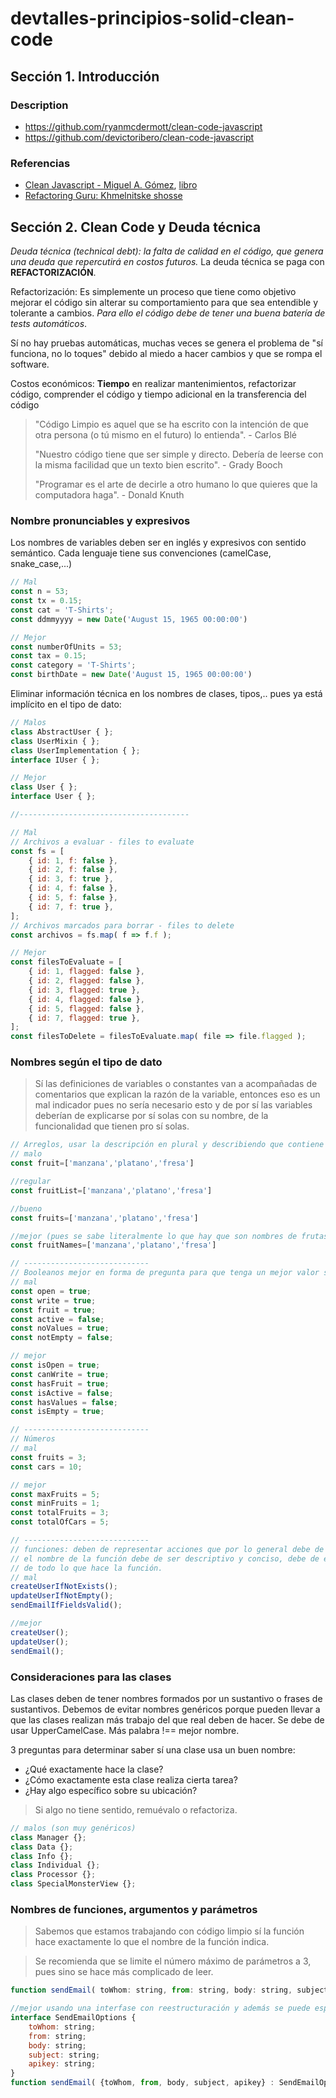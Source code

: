 # devtalles-principios-solid-clean-code

## Sección 1. Introducción

### Description

- https://github.com/ryanmcdermott/clean-code-javascript
- https://github.com/devictoribero/clean-code-javascript

### Referencias

- [Clean Javascript - Miguel A. Gómez](https://github.com/patchamama/clean-javascript-book), [libro](https://cleanjavascript.es/)
- [Refactoring Guru: Khmelnitske shosse](https://refactoring.guru/)

## Sección 2. Clean Code y Deuda técnica

_Deuda técnica (technical debt): la falta de calidad en el código, que genera una deuda que repercutirá en costos futuros._ La deuda técnica se paga con **REFACTORIZACIÓN**.

Refactorización: Es simplemente un proceso que tiene como objetivo mejorar el código sin alterar su comportamiento para que sea entendible y tolerante a cambios. *Para ello el código debe de tener una buena batería de tests automáticos*.

Sí no hay pruebas automáticas, muchas veces se genera el problema de "sí funciona, no lo toques" debido al miedo a hacer cambios y que se rompa el software. 

Costos económicos: **Tiempo** en realizar mantenimientos, refactorizar código, comprender el código y tiempo adicional en la transferencia del código

> "Código Limpio es aquel que se ha escrito con la intención de que otra persona (o tú mismo en el futuro) lo entienda". - Carlos Blé
> 
> "Nuestro código tiene que ser simple y directo. Debería de leerse con la misma facilidad que un texto bien escrito". - Grady Booch
>
> "Programar es el arte de decirle a otro humano lo que quieres que la computadora haga". - Donald Knuth

### Nombre pronunciables y expresivos

Los nombres de variables deben ser en inglés y expresivos con sentido semántico. Cada lenguaje tiene sus convenciones (camelCase, snake_case,...)

```js
// Mal
const n = 53;
const tx = 0.15;
const cat = 'T-Shirts';
const ddmmyyyy = new Date('August 15, 1965 00:00:00')

// Mejor
const numberOfUnits = 53;
const tax = 0.15;
const category = 'T-Shirts';
const birthDate = new Date('August 15, 1965 00:00:00')
```

Eliminar información técnica en los nombres de clases, tipos,.. pues ya está implícito en el tipo de dato:

```js
// Malos
class AbstractUser { };
class UserMixin { };
class UserImplementation { };
interface IUser { };

// Mejor
class User { };
interface User { };

//--------------------------------------

// Mal
// Archivos a evaluar - files to evaluate
const fs = [
    { id: 1, f: false },
    { id: 2, f: false },
    { id: 3, f: true },
    { id: 4, f: false },
    { id: 5, f: false },
    { id: 7, f: true },
]; 
// Archivos marcados para borrar - files to delete
const archivos = fs.map( f => f.f );

// Mejor
const filesToEvaluate = [
    { id: 1, flagged: false },
    { id: 2, flagged: false },
    { id: 3, flagged: true },
    { id: 4, flagged: false },
    { id: 5, flagged: false },
    { id: 7, flagged: true },
]; 
const filesToDelete = filesToEvaluate.map( file => file.flagged );
```

### Nombres según el tipo de dato

> Sí las definiciones de variables o constantes van a acompañadas de comentarios que explican la razón de la variable, entonces eso es un mal indicador pues no sería necesario esto y de por sí las variables deberían de explicarse por sí solas con su nombre, de la funcionalidad que tienen pro sí solas. 

```js
// Arreglos, usar la descripción en plural y describiendo que contiene el arreglo en la variable
// malo
const fruit=['manzana','platano','fresa']

//regular
const fruitList=['manzana','platano','fresa']

//bueno
const fruits=['manzana','platano','fresa']

//mejor (pues se sabe literalmente lo que hay que son nombres de frutas)
const fruitNames=['manzana','platano','fresa']

// ----------------------------
// Booleanos mejor en forma de pregunta para que tenga un mejor valor semántico
// mal
const open = true;
const write = true;
const fruit = true;
const active = false;
const noValues = true;
const notEmpty = false;

// mejor
const isOpen = true;
const canWrite = true;
const hasFruit = true;
const isActive = false;
const hasValues = false;
const isEmpty = true;

// ----------------------------
// Números
// mal
const fruits = 3;
const cars = 10;

// mejor
const maxFruits = 5;
const minFruits = 1;
const totalFruits = 3;
const totalOfCars = 5;

// ----------------------------
// funciones: deben de representar acciones que por lo general debe de ser un verbo seguido por un sustantivo, 
// el nombre de la función debe de ser descriptivo y conciso, debe de expresar lo que hace pero debe de abstenerse
// de todo lo que hace la función.
// mal
createUserIfNotExists(); 
updateUserIfNotEmpty();
sendEmailIfFieldsValid();

//mejor
createUser();
updateUser();
sendEmail();
```

### Consideraciones para las clases

Las clases deben de tener nombres formados por un sustantivo o frases de sustantivos. Debemos de evitar nombres genéricos porque pueden llevar a que las clases realizan más trabajo del que real deben de hacer. Se debe de usar UpperCamelCase. Más palabra !== mejor nombre.

3 preguntas para determinar saber sí una clase usa un buen nombre:
- ¿Qué exactamente hace la clase?
- ¿Cómo exactamente esta clase realiza cierta tarea?
- ¿Hay algo específico sobre su ubicación?

> Si algo no tiene sentido, remuévalo o refactoriza.

```js
// malos (son muy genéricos)
class Manager {};
class Data {};
class Info {};
class Individual {};
class Processor {};
class SpecialMonsterView {};
```

### Nombres de funciones, argumentos y parámetros

> Sabemos que estamos trabajando con código limpio sí la función hace exactamente lo que el nombre de la función indica.

> Se recomienda que se limite el número máximo de parámetros a 3, pues sino se hace más complicado de leer.  

```js
function sendEmail( toWhom: string, from: string, body: string, subject: string, apikey: string): boolean {}

//mejor usando una interfase con reestructuración y además se puede especificar el orden de los parámetros cómo uno lo desee
interface SendEmailOptions {
    toWhom: string; 
    from: string; 
    body: string; 
    subject: string; 
    apikey: string;
}
function sendEmail( {toWhom, from, body, subject, apikey} : SendEmailOptions): boolean {}
```